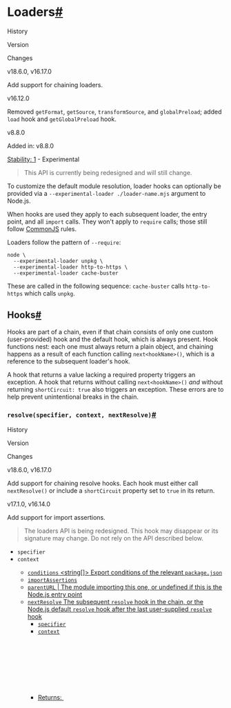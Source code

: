 # Loaders[#](#loaders)

History

Version

Changes

v18.6.0, v16.17.0

Add support for chaining loaders.

v16.12.0

Removed `getFormat`, `getSource`, `transformSource`, and `globalPreload`; added `load` hook and `getGlobalPreload` hook.

v8.8.0

Added in: v8.8.0

[Stability: 1](documentation.html#stability-index) - Experimental

> This API is currently being redesigned and will still change.

To customize the default module resolution, loader hooks can optionally be provided via a `--experimental-loader ./loader-name.mjs` argument to Node.js.

When hooks are used they apply to each subsequent loader, the entry point, and all `import` calls. They won't apply to `require` calls; those still follow [CommonJS](modules.html) rules.

Loaders follow the pattern of `--require`:

    node \
      --experimental-loader unpkg \
      --experimental-loader http-to-https \
      --experimental-loader cache-buster

These are called in the following sequence: `cache-buster` calls `http-to-https` which calls `unpkg`.

## Hooks[#](#hooks)

Hooks are part of a chain, even if that chain consists of only one custom (user-provided) hook and the default hook, which is always present. Hook functions nest: each one must always return a plain object, and chaining happens as a result of each function calling `next<hookName>()`, which is a reference to the subsequent loader's hook.

A hook that returns a value lacking a required property triggers an exception. A hook that returns without calling `next<hookName>()` _and_ without returning `shortCircuit: true` also triggers an exception. These errors are to help prevent unintentional breaks in the chain.

### `resolve(specifier, context, nextResolve)`[#](#resolvespecifier-context-nextresolve)

History

Version

Changes

v18.6.0, v16.17.0

Add support for chaining resolve hooks. Each hook must either call `nextResolve()` or include a `shortCircuit` property set to `true` in its return.

v17.1.0, v16.14.0

Add support for import assertions.

> The loaders API is being redesigned. This hook may disappear or its signature may change. Do not rely on the API described below.

- `specifier` [<string>](https://developer.mozilla.org/en-US/docs/Web/JavaScript/Data_structures#String_type)
- `context` [<Object>](https://developer.mozilla.org/en-US/docs/Web/JavaScript/Reference/Global_Objects/Object)
  - `conditions` [<string\[\]>](https://developer.mozilla.org/en-US/docs/Web/JavaScript/Data_structures#String_type) Export conditions of the relevant `package.json`
  - `importAssertions` [<Object>](https://developer.mozilla.org/en-US/docs/Web/JavaScript/Reference/Global_Objects/Object)
  - `parentURL` [<string>](https://developer.mozilla.org/en-US/docs/Web/JavaScript/Data_structures#String_type) | [<undefined>](https://developer.mozilla.org/en-US/docs/Web/JavaScript/Data_structures#Undefined_type) The module importing this one, or undefined if this is the Node.js entry point
- `nextResolve` [<Function>](https://developer.mozilla.org/en-US/docs/Web/JavaScript/Reference/Global_Objects/Function) The subsequent `resolve` hook in the chain, or the Node.js default `resolve` hook after the last user-supplied `resolve` hook
  - `specifier` [<string>](https://developer.mozilla.org/en-US/docs/Web/JavaScript/Data_structures#String_type)
  - `context` [<Object>](https://developer.mozilla.org/en-US/docs/Web/JavaScript/Reference/Global_Objects/Object)
- Returns: [<Object>](https://developer.mozilla.org/en-US/docs/Web/JavaScript/Reference/Global_Objects/Object)
  - `format` [<string>](https://developer.mozilla.org/en-US/docs/Web/JavaScript/Data_structures#String_type) | [<null>](https://developer.mozilla.org/en-US/docs/Web/JavaScript/Data_structures#Null_type) | [<undefined>](https://developer.mozilla.org/en-US/docs/Web/JavaScript/Data_structures#Undefined_type) A hint to the load hook (it might be ignored) `'builtin' | 'commonjs' | 'json' | 'module' | 'wasm'`
  - `shortCircuit` [<undefined>](https://developer.mozilla.org/en-US/docs/Web/JavaScript/Data_structures#Undefined_type) | [<boolean>](https://developer.mozilla.org/en-US/docs/Web/JavaScript/Data_structures#Boolean_type) A signal that this hook intends to terminate the chain of `resolve` hooks. **Default:** `false`
  - `url` [<string>](https://developer.mozilla.org/en-US/docs/Web/JavaScript/Data_structures#String_type) The absolute URL to which this input resolves

The `resolve` hook chain is responsible for resolving file URL for a given module specifier and parent URL, and optionally its format (such as `'module'`) as a hint to the `load` hook. If a format is specified, the `load` hook is ultimately responsible for providing the final `format` value (and it is free to ignore the hint provided by `resolve`); if `resolve` provides a `format`, a custom `load` hook is required even if only to pass the value to the Node.js default `load` hook.

The module specifier is the string in an `import` statement or `import()` expression.

The parent URL is the URL of the module that imported this one, or `undefined` if this is the main entry point for the application.

The `conditions` property in `context` is an array of conditions for [package exports conditions](packages.html#conditional-exports) that apply to this resolution request. They can be used for looking up conditional mappings elsewhere or to modify the list when calling the default resolution logic.

The current [package exports conditions](packages.html#conditional-exports) are always in the `context.conditions` array passed into the hook. To guarantee _default Node.js module specifier resolution behavior_ when calling `defaultResolve`, the `context.conditions` array passed to it _must_ include _all_ elements of the `context.conditions` array originally passed into the `resolve` hook.

    export async function resolve(specifier, context, nextResolve) {
      const { parentURL = null } = context;

      if (Math.random() > 0.5) { // Some condition.
        // For some or all specifiers, do some custom logic for resolving.
        // Always return an object of the form {url: <string>}.
        return {
          shortCircuit: true,
          url: parentURL ?
            new URL(specifier, parentURL).href :
            new URL(specifier).href,
        };
      }

      if (Math.random() < 0.5) { // Another condition.
        // When calling `defaultResolve`, the arguments can be modified. In this
        // case it's adding another value for matching conditional exports.
        return nextResolve(specifier, {
          ...context,
          conditions: [...context.conditions, 'another-condition'],
        });
      }

      // Defer to the next hook in the chain, which would be the
      // Node.js default resolve if this is the last user-specified loader.
      return nextResolve(specifier);
    }

### `load(url, context, nextLoad)`[#](#loadurl-context-nextload)

History

Version

Changes

v18.6.0, v16.17.0

Add support for chaining load hooks. Each hook must either call `nextLoad()` or include a `shortCircuit` property set to `true` in its return.

> The loaders API is being redesigned. This hook may disappear or its signature may change. Do not rely on the API described below.

> In a previous version of this API, this was split across 3 separate, now deprecated, hooks (`getFormat`, `getSource`, and `transformSource`).

- `url` [<string>](https://developer.mozilla.org/en-US/docs/Web/JavaScript/Data_structures#String_type) The URL returned by the `resolve` chain
- `context` [<Object>](https://developer.mozilla.org/en-US/docs/Web/JavaScript/Reference/Global_Objects/Object)
  - `conditions` [<string\[\]>](https://developer.mozilla.org/en-US/docs/Web/JavaScript/Data_structures#String_type) Export conditions of the relevant `package.json`
  - `format` [<string>](https://developer.mozilla.org/en-US/docs/Web/JavaScript/Data_structures#String_type) | [<null>](https://developer.mozilla.org/en-US/docs/Web/JavaScript/Data_structures#Null_type) | [<undefined>](https://developer.mozilla.org/en-US/docs/Web/JavaScript/Data_structures#Undefined_type) The format optionally supplied by the `resolve` hook chain
  - `importAssertions` [<Object>](https://developer.mozilla.org/en-US/docs/Web/JavaScript/Reference/Global_Objects/Object)
- `nextLoad` [<Function>](https://developer.mozilla.org/en-US/docs/Web/JavaScript/Reference/Global_Objects/Function) The subsequent `load` hook in the chain, or the Node.js default `load` hook after the last user-supplied `load` hook
  - `specifier` [<string>](https://developer.mozilla.org/en-US/docs/Web/JavaScript/Data_structures#String_type)
  - `context` [<Object>](https://developer.mozilla.org/en-US/docs/Web/JavaScript/Reference/Global_Objects/Object)
- Returns: [<Object>](https://developer.mozilla.org/en-US/docs/Web/JavaScript/Reference/Global_Objects/Object)
  - `format` [<string>](https://developer.mozilla.org/en-US/docs/Web/JavaScript/Data_structures#String_type)
  - `shortCircuit` [<undefined>](https://developer.mozilla.org/en-US/docs/Web/JavaScript/Data_structures#Undefined_type) | [<boolean>](https://developer.mozilla.org/en-US/docs/Web/JavaScript/Data_structures#Boolean_type) A signal that this hook intends to terminate the chain of `resolve` hooks. **Default:** `false`
  - `source` [<string>](https://developer.mozilla.org/en-US/docs/Web/JavaScript/Data_structures#String_type) | [<ArrayBuffer>](https://developer.mozilla.org/en-US/docs/Web/JavaScript/Reference/Global_Objects/ArrayBuffer) | [<TypedArray>](https://developer.mozilla.org/en-US/docs/Web/JavaScript/Reference/Global_Objects/TypedArray) The source for Node.js to evaluate

The `load` hook provides a way to define a custom method of determining how a URL should be interpreted, retrieved, and parsed. It is also in charge of validating the import assertion.

The final value of `format` must be one of the following:

`format`

Description

Acceptable types for `source` returned by `load`

`'builtin'`

Load a Node.js builtin module

Not applicable

`'commonjs'`

Load a Node.js CommonJS module

Not applicable

`'json'`

Load a JSON file

{ [`string`](https://developer.mozilla.org/en-US/docs/Web/JavaScript/Reference/Global_Objects/String), [`ArrayBuffer`](https://developer.mozilla.org/en-US/docs/Web/JavaScript/Reference/Global_Objects/ArrayBuffer), [`TypedArray`](https://developer.mozilla.org/en-US/docs/Web/JavaScript/Reference/Global_Objects/TypedArray) }

`'module'`

Load an ES module

{ [`string`](https://developer.mozilla.org/en-US/docs/Web/JavaScript/Reference/Global_Objects/String), [`ArrayBuffer`](https://developer.mozilla.org/en-US/docs/Web/JavaScript/Reference/Global_Objects/ArrayBuffer), [`TypedArray`](https://developer.mozilla.org/en-US/docs/Web/JavaScript/Reference/Global_Objects/TypedArray) }

`'wasm'`

Load a WebAssembly module

{ [`ArrayBuffer`](https://developer.mozilla.org/en-US/docs/Web/JavaScript/Reference/Global_Objects/ArrayBuffer), [`TypedArray`](https://developer.mozilla.org/en-US/docs/Web/JavaScript/Reference/Global_Objects/TypedArray) }

The value of `source` is ignored for type `'builtin'` because currently it is not possible to replace the value of a Node.js builtin (core) module. The value of `source` is ignored for type `'commonjs'` because the CommonJS module loader does not provide a mechanism for the ES module loader to override the [CommonJS module return value](#commonjs-namespaces). This limitation might be overcome in the future.

> **Caveat**: The ESM `load` hook and namespaced exports from CommonJS modules are incompatible. Attempting to use them together will result in an empty object from the import. This may be addressed in the future.

> These types all correspond to classes defined in ECMAScript.

- The specific [`ArrayBuffer`](https://developer.mozilla.org/en-US/docs/Web/JavaScript/Reference/Global_Objects/ArrayBuffer) object is a [`SharedArrayBuffer`](https://developer.mozilla.org/en-US/docs/Web/JavaScript/Reference/Global_Objects/SharedArrayBuffer).
- The specific [`TypedArray`](https://developer.mozilla.org/en-US/docs/Web/JavaScript/Reference/Global_Objects/TypedArray) object is a [`Uint8Array`](https://developer.mozilla.org/en-US/docs/Web/JavaScript/Reference/Global_Objects/Uint8Array).

If the source value of a text-based format (i.e., `'json'`, `'module'`) is not a string, it is converted to a string using [`util.TextDecoder`](util.html#class-utiltextdecoder).

The `load` hook provides a way to define a custom method for retrieving the source code of an ES module specifier. This would allow a loader to potentially avoid reading files from disk. It could also be used to map an unrecognized format to a supported one, for example `yaml` to `module`.

    export async function load(url, context, nextLoad) {
      const { format } = context;

      if (Math.random() > 0.5) { // Some condition
        /*
          For some or all URLs, do some custom logic for retrieving the source.
          Always return an object of the form {
            format: <string>,
            source: <string|buffer>,
          }.
        */
        return {
          format,
          shortCircuit: true,
          source: '...',
        };
      }

      // Defer to the next hook in the chain.
      return nextLoad(url);
    }

In a more advanced scenario, this can also be used to transform an unsupported source to a supported one (see [Examples](#examples) below).

### `globalPreload()`[#](#globalpreload)

History

Version

Changes

v18.6.0, v16.17.0

Add support for chaining globalPreload hooks.

> The loaders API is being redesigned. This hook may disappear or its signature may change. Do not rely on the API described below.

> In a previous version of this API, this hook was named `getGlobalPreloadCode`.

- `context` [<Object>](https://developer.mozilla.org/en-US/docs/Web/JavaScript/Reference/Global_Objects/Object) Information to assist the preload code
  - `port` [<MessagePort>](worker_threads.html#class-messageport)
- Returns: [<string>](https://developer.mozilla.org/en-US/docs/Web/JavaScript/Data_structures#String_type) Code to run before application startup

Sometimes it might be necessary to run some code inside of the same global scope that the application runs in. This hook allows the return of a string that is run as a sloppy-mode script on startup.

Similar to how CommonJS wrappers work, the code runs in an implicit function scope. The only argument is a `require`\-like function that can be used to load builtins like "fs": `getBuiltin(request: string)`.

If the code needs more advanced `require` features, it has to construct its own `require` using `module.createRequire()`.

    export function globalPreload(context) {
      return `\
    globalThis.someInjectedProperty = 42;
    console.log('I just set some globals!');

    const { createRequire } = getBuiltin('module');
    const { cwd } = getBuiltin('process');

    const require = createRequire(cwd() + '/<preload>');
    // [...]
    `;
    }

In order to allow communication between the application and the loader, another argument is provided to the preload code: `port`. This is available as a parameter to the loader hook and inside of the source text returned by the hook. Some care must be taken in order to properly call [`port.ref()`](https://nodejs.org/dist/latest-v17.x/docs/api/worker_threads.html#portref) and [`port.unref()`](https://nodejs.org/dist/latest-v17.x/docs/api/worker_threads.html#portunref) to prevent a process from being in a state where it won't close normally.

    /**
     * This example has the application context send a message to the loader
     * and sends the message back to the application context
     */
    export function globalPreload({ port }) {
      port.onmessage = (evt) => {
        port.postMessage(evt.data);
      };
      return `\
        port.postMessage('console.log("I went to the Loader and back");');
        port.onmessage = (evt) => {
          eval(evt.data);
        };
      `;
    }

## Examples[#](#examples)

The various loader hooks can be used together to accomplish wide-ranging customizations of the Node.js code loading and evaluation behaviors.

### HTTPS loader[#](#https-loader)

In current Node.js, specifiers starting with `https://` are experimental (see [HTTPS and HTTP imports](#https-and-http-imports)).

The loader below registers hooks to enable rudimentary support for such specifiers. While this may seem like a significant improvement to Node.js core functionality, there are substantial downsides to actually using this loader: performance is much slower than loading files from disk, there is no caching, and there is no security.

    // https-loader.mjs
    import { get } from 'node:https';

    export function resolve(specifier, context, nextResolve) {
      const { parentURL = null } = context;

      // Normally Node.js would error on specifiers starting with 'https://', so
      // this hook intercepts them and converts them into absolute URLs to be
      // passed along to the later hooks below.
      if (specifier.startsWith('https://')) {
        return {
          shortCircuit: true,
          url: specifier,
        };
      } else if (parentURL && parentURL.startsWith('https://')) {
        return {
          shortCircuit: true,
          url: new URL(specifier, parentURL).href,
        };
      }

      // Let Node.js handle all other specifiers.
      return nextResolve(specifier);
    }

    export function load(url, context, nextLoad) {
      // For JavaScript to be loaded over the network, we need to fetch and
      // return it.
      if (url.startsWith('https://')) {
        return new Promise((resolve, reject) => {
          get(url, (res) => {
            let data = '';
            res.on('data', (chunk) => data += chunk);
            res.on('end', () => resolve({
              // This example assumes all network-provided JavaScript is ES module
              // code.
              format: 'module',
              shortCircuit: true,
              source: data,
            }));
          }).on('error', (err) => reject(err));
        });
      }

      // Let Node.js handle all other URLs.
      return nextLoad(url);
    }

    // main.mjs
    import { VERSION } from 'https://coffeescript.org/browser-compiler-modern/coffeescript.js';

    console.log(VERSION);

With the preceding loader, running `node --experimental-loader ./https-loader.mjs ./main.mjs` prints the current version of CoffeeScript per the module at the URL in `main.mjs`.

### Transpiler loader[#](#transpiler-loader)

Sources that are in formats Node.js doesn't understand can be converted into JavaScript using the [`load` hook](#loadurl-context-nextload). Before that hook gets called, however, a [`resolve` hook](#resolvespecifier-context-nextresolve) needs to tell Node.js not to throw an error on unknown file types.

This is less performant than transpiling source files before running Node.js; a transpiler loader should only be used for development and testing purposes.

    // coffeescript-loader.mjs
    import { readFile } from 'node:fs/promises';
    import { dirname, extname, resolve as resolvePath } from 'node:path';
    import { cwd } from 'node:process';
    import { fileURLToPath, pathToFileURL } from 'node:url';
    import CoffeeScript from 'coffeescript';

    const baseURL = pathToFileURL(`${cwd()}/`).href;

    // CoffeeScript files end in .coffee, .litcoffee, or .coffee.md.
    const extensionsRegex = /\.coffee$|\.litcoffee$|\.coffee\.md$/;

    export async function resolve(specifier, context, nextResolve) {
      if (extensionsRegex.test(specifier)) {
        const { parentURL = baseURL } = context;

        // Node.js normally errors on unknown file extensions, so return a URL for
        // specifiers ending in the CoffeeScript file extensions.
        return {
          shortCircuit: true,
          url: new URL(specifier, parentURL).href,
        };
      }

      // Let Node.js handle all other specifiers.
      return nextResolve(specifier);
    }

    export async function load(url, context, nextLoad) {
      if (extensionsRegex.test(url)) {
        // Now that we patched resolve to let CoffeeScript URLs through, we need to
        // tell Node.js what format such URLs should be interpreted as. Because
        // CoffeeScript transpiles into JavaScript, it should be one of the two
        // JavaScript formats: 'commonjs' or 'module'.

        // CoffeeScript files can be either CommonJS or ES modules, so we want any
        // CoffeeScript file to be treated by Node.js the same as a .js file at the
        // same location. To determine how Node.js would interpret an arbitrary .js
        // file, search up the file system for the nearest parent package.json file
        // and read its "type" field.
        const format = await getPackageType(url);
        // When a hook returns a format of 'commonjs', `source` is be ignored.
        // To handle CommonJS files, a handler needs to be registered with
        // `require.extensions` in order to process the files with the CommonJS
        // loader. Avoiding the need for a separate CommonJS handler is a future
        // enhancement planned for ES module loaders.
        if (format === 'commonjs') {
          return {
            format,
            shortCircuit: true,
          };
        }

        const { source: rawSource } = await nextLoad(url, { ...context, format });
        // This hook converts CoffeeScript source code into JavaScript source code
        // for all imported CoffeeScript files.
        const transformedSource = coffeeCompile(rawSource.toString(), url);

        return {
          format,
          shortCircuit: true,
          source: transformedSource,
        };
      }

      // Let Node.js handle all other URLs.
      return nextLoad(url);
    }

    async function getPackageType(url) {
      // `url` is only a file path during the first iteration when passed the
      // resolved url from the load() hook
      // an actual file path from load() will contain a file extension as it's
      // required by the spec
      // this simple truthy check for whether `url` contains a file extension will
      // work for most projects but does not cover some edge-cases (such as
      // extensionless files or a url ending in a trailing space)
      const isFilePath = !!extname(url);
      // If it is a file path, get the directory it's in
      const dir = isFilePath ?
        dirname(fileURLToPath(url)) :
        url;
      // Compose a file path to a package.json in the same directory,
      // which may or may not exist
      const packagePath = resolvePath(dir, 'package.json');
      // Try to read the possibly nonexistent package.json
      const type = await readFile(packagePath, { encoding: 'utf8' })
        .then((filestring) => JSON.parse(filestring).type)
        .catch((err) => {
          if (err?.code !== 'ENOENT') console.error(err);
        });
      // Ff package.json existed and contained a `type` field with a value, voila
      if (type) return type;
      // Otherwise, (if not at the root) continue checking the next directory up
      // If at the root, stop and return false
      return dir.length > 1 && getPackageType(resolvePath(dir, '..'));
    }

    # main.coffee
    import { scream } from './scream.coffee'
    console.log scream 'hello, world'

    import { version } from 'node:process'
    console.log "Brought to you by Node.js version #{version}"

    # scream.coffee
    export scream = (str) -> str.toUpperCase()

With the preceding loader, running `node --experimental-loader ./coffeescript-loader.mjs main.coffee` causes `main.coffee` to be turned into JavaScript after its source code is loaded from disk but before Node.js executes it; and so on for any `.coffee`, `.litcoffee` or `.coffee.md` files referenced via `import` statements of any loaded file.
